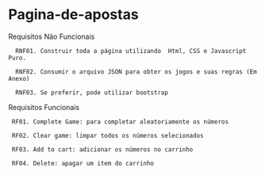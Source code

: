 # Pagina-de-apostas

Requisitos Não Funcionais

      RNF01. Construir toda a página utilizando  Html, CSS e Javascript Puro.

      RNF02. Consumir o arquivo JSON para obter os jogos e suas regras (Em Anexo)

      RNF03. Se preferir, pode utilizar bootstrap

Requisitos Funcionais

     RF01. Complete Game: para completar aleatoriamente os números

     RF02. Clear game: limpar todos os números selecionados

     RF03. Add to cart: adicionar os números no carrinho

     RF04. Delete: apagar um item do carrinho
